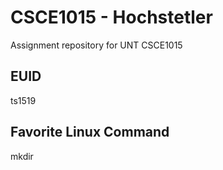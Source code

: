 # CSCE1015 - Hochstetler
Assignment repository for UNT CSCE1015
## EUID
ts1519
## Favorite Linux Command
mkdir
